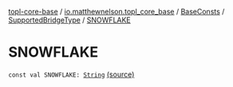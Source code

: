 [topl-core-base](../../../index.md) / [io.matthewnelson.topl_core_base](../../index.md) / [BaseConsts](../index.md) / [SupportedBridgeType](index.md) / [SNOWFLAKE](./-s-n-o-w-f-l-a-k-e.md)

# SNOWFLAKE

`const val SNOWFLAKE: `[`String`](https://kotlinlang.org/api/latest/jvm/stdlib/kotlin/-string/index.html) [(source)](https://github.com/05nelsonm/TorOnionProxyLibrary-Android/blob/master/topl-core-base/src/main/java/io/matthewnelson/topl_core_base/BaseConsts.kt#L163)